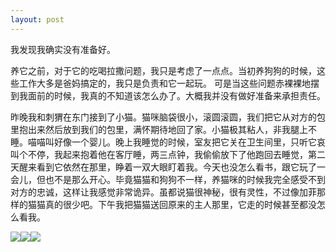 ```yaml
---
layout: post
---
```

我发现我确实没有准备好。

养它之前，对于它的吃喝拉撒问题，我只是考虑了一点点。当初养狗狗的时候，这些工作大多是爸妈搞定的，我只是负责和它一起玩。 可是当这些问题赤裸裸地摆到我面前的时候，我真的不知道该怎么办了。大概我并没有做好准备来承担责任。

昨晚我和刺猬在东门接到了小猫。猫咪脑袋很小，滚圆滚圆，我们把它从对方的包里抱出来然后放到我们的包里，满怀期待地回了家。小猫极其粘人，非我腿上不睡。喵喵叫好像一个婴儿。晚上我睡觉的时候，室友把它关在卫生间里，只听它哀叫个不停，我起来抱着他在客厅睡，两三点钟，我偷偷放下了他跑回去睡觉，第二天醒来看到它依然在那里，睁着一双大眼盯着我。今天也没怎么看书，跟它玩了一会儿，但也不是那么开心。毕竟猫猫和狗狗不一样，养猫咪的时候我完全感受不到对方的忠诚，这样让我感觉非常诡异。虽都说猫很神秘，很有灵性，不过像加菲那样的猫猫真的很少吧。下午我把猫猫送回原来的主人那里，它走的时候甚至都没怎么看我。

![](http://filer.blogbus.com/5182853/5182853_1289479952c.jpg)![](http://filer.blogbus.com/5182853/5182853_1289479939g.jpg)![](http://filer.blogbus.com/5182853/5182853_1289479916w.jpg)